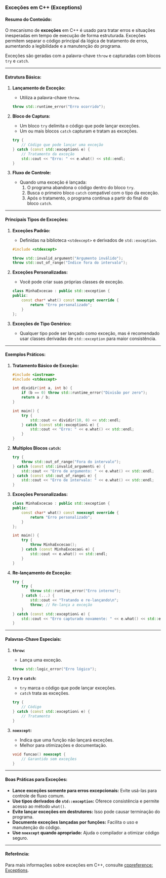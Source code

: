 ### Exceções em C++ (Exceptions)

#### Resumo do Conteúdo:
O mecanismo de **exceções** em C++ é usado para tratar erros e situações inesperadas em tempo de execução de forma estruturada. Exceções permitem separar o código principal da lógica de tratamento de erros, aumentando a legibilidade e a manutenção do programa.

Exceções são geradas com a palavra-chave `throw` e capturadas com blocos `try` e `catch`.

---

#### Estrutura Básica:

1. **Lançamento de Exceção:**
   - Utiliza a palavra-chave `throw`.
   ```cpp
   throw std::runtime_error("Erro ocorrido");
   ```

2. **Bloco de Captura:**
   - Um bloco `try` delimita o código que pode lançar exceções.
   - Um ou mais blocos `catch` capturam e tratam as exceções.
   ```cpp
   try {
       // Código que pode lançar uma exceção
   } catch (const std::exception& e) {
       // Tratamento da exceção
       std::cout << "Erro: " << e.what() << std::endl;
   }
   ```

3. **Fluxo de Controle:**
   - Quando uma exceção é lançada:
     1. O programa abandona o código dentro do bloco `try`.
     2. Busca o primeiro bloco `catch` compatível com o tipo da exceção.
     3. Após o tratamento, o programa continua a partir do final do bloco `catch`.

---

#### Principais Tipos de Exceções:

1. **Exceções Padrão:**
   - Definidas na biblioteca `<stdexcept>` e derivados de `std::exception`.
   ```cpp
   #include <stdexcept>

   throw std::invalid_argument("Argumento inválido");
   throw std::out_of_range("Índice fora do intervalo");
   ```

2. **Exceções Personalizadas:**
   - Você pode criar suas próprias classes de exceção.
   ```cpp
   class MinhaExcecao : public std::exception {
   public:
       const char* what() const noexcept override {
           return "Erro personalizado";
       }
   };
   ```

3. **Exceções de Tipo Genérico:**
   - Qualquer tipo pode ser lançado como exceção, mas é recomendado usar classes derivadas de `std::exception` para maior consistência.

---

#### Exemplos Práticos:

1. **Tratamento Básico de Exceção:**
   ```cpp
   #include <iostream>
   #include <stdexcept>

   int dividir(int a, int b) {
       if (b == 0) throw std::runtime_error("Divisão por zero");
       return a / b;
   }

   int main() {
       try {
           std::cout << dividir(10, 0) << std::endl;
       } catch (const std::exception& e) {
           std::cout << "Erro: " << e.what() << std::endl;
       }
   }
   ```

2. **Multiplos Blocos `catch`:**
   ```cpp
   try {
       throw std::out_of_range("Fora do intervalo");
   } catch (const std::invalid_argument& e) {
       std::cout << "Erro de argumento: " << e.what() << std::endl;
   } catch (const std::out_of_range& e) {
       std::cout << "Erro de intervalo: " << e.what() << std::endl;
   }
   ```

3. **Exceções Personalizadas:**
   ```cpp
   class MinhaExcecao : public std::exception {
   public:
       const char* what() const noexcept override {
           return "Erro personalizado";
       }
   };

   int main() {
       try {
           throw MinhaExcecao();
       } catch (const MinhaExcecao& e) {
           std::cout << e.what() << std::endl;
       }
   }
   ```

4. **Re-lançamento de Exceção:**
   ```cpp
   try {
       try {
           throw std::runtime_error("Erro interno");
       } catch (...) {
           std::cout << "Tratando e re-lançando\n";
           throw; // Re-lança a exceção
       }
   } catch (const std::exception& e) {
       std::cout << "Erro capturado novamente: " << e.what() << std::endl;
   }
   ```

---

#### Palavras-Chave Especiais:

1. **`throw`:**
   - Lança uma exceção.
   ```cpp
   throw std::logic_error("Erro lógico");
   ```

2. **`try` e `catch`:**
   - `try` marca o código que pode lançar exceções.
   - `catch` trata as exceções.
   ```cpp
   try {
       // Código
   } catch (const std::exception& e) {
       // Tratamento
   }
   ```

3. **`noexcept`:**
   - Indica que uma função não lançará exceções.
   - Melhor para otimizações e documentação.
   ```cpp
   void funcao() noexcept {
       // Garantido sem exceções
   }
   ```

---

#### Boas Práticas para Exceções:

- **Lance exceções somente para erros excepcionais:** Evite usá-las para controle de fluxo comum.
- **Use tipos derivados de `std::exception`:** Oferece consistência e permite acesso ao método `what()`.
- **Evite lançar exceções em destrutores:** Isso pode causar terminação do programa.
- **Documente exceções lançadas por funções:** Facilita o uso e manutenção do código.
- **Use `noexcept` quando apropriado:** Ajuda o compilador a otimizar código seguro.

---

#### Referência:
Para mais informações sobre exceções em C++, consulte [cppreference: Exceptions](https://en.cppreference.com/w/cpp/language/exceptions).